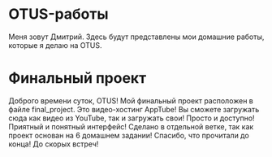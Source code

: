 # OTUS-работы
Меня зовут Дмитрий.
Здесь будут представлены мои домашние работы, которые я делаю на OTUS. 
# Финальный проект
Доброго времени суток, OTUS! Мой финальный проект расположен в файле final_project. 
Это видео-хостинг AppTube! Вы сможете загружать сюда как видео из YouTube, так и загружать свои! Просто и доступно! Приятный и понятный интерфейс!
Сделано в отдельной ветке, так как проект основан на 6 домашнем задании!
Спасибо, что прочитали до конца! До скорых встреч!
